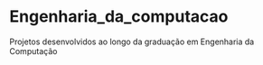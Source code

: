 # Engenharia_da_computacao
Projetos desenvolvidos ao longo da graduação em Engenharia da Computação

